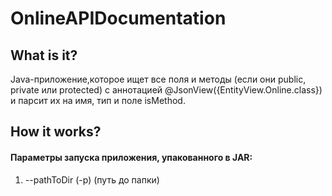 # OnlineAPIDocumentation

## What is it?
Java-приложение,которое ищет все поля и методы (если они public, private или protected) с аннотацией @JsonView({EntityView.Online.class}) и парсит их на имя, тип и поле isMethod.

## How it works?
#### Параметры запуска приложения, упакованного в JAR:
1) --pathToDir (-p) (путь до папки)